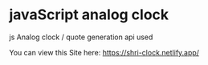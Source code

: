 # javaScript analog clock

js Analog clock / quote generation api used

You can view this Site here:
https://shri-clock.netlify.app/
